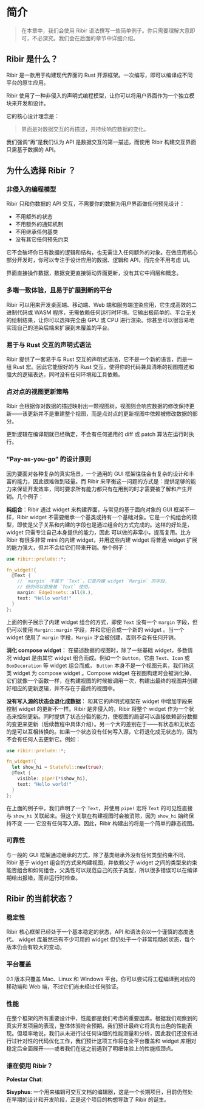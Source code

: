 # 简介

> 在本章中，我们会使用 Ribir 语法撰写一些简单例子。你只需要理解大意即可，不必深究。我们会在后面的章节中详细介绍。

## Ribir 是什么？

Ribir 是一款用于构建现代界面的 Rust 开源框架。一次编写，即可以编译成不同平台的原生应用。

Ribir 使用了一种非侵入的声明式编程模型，让你可以将用户界面作为一个独立模块来开发和设计。

它的核心设计理念是：

> 界面是对数据交互的再描述，并持续响应数据的变化。

我们强调“再”是我们认为 API 是数据交互的第一描述，而使用 Ribir 构建交互界面只需基于数据的 API。

## 为什么选择 Ribir ？

### 非侵入的编程模型

Ribir 只和你数据的 API 交互，不需要你的数据为用户界面做任何预先设计：

- 不用额外的状态
- 不用额外的通知机制
- 不用继承任何基类
- 没有其它任何预先约束

它不会破坏你已有数据的逻辑和结构，也无需注入任何额外的对象。在做应用核心部分开发时，你可以专注于设计应用的数据、逻辑和 API，而完全不用考虑 UI。

界面直接操作数据，数据变更直接驱动界面更新，没有其它中间层和概念。

### 多端一致体验，且易于扩展到新的平台

Ribir 可以用来开发桌面端、移动端、Web 端和服务端渲染应用，它生成高效的二进制代码或 WASM 程序，无需依赖任何运行时环境。它输出极简单的、平台无关的绘制结果，让你可以选择完全由 GPU 或 CPU 进行渲染。你甚至可以很容易地实现自己的渲染后端来扩展到未覆盖的平台。

### 易于与 Rust 交互的声明式语法

Ribir 提供了一套易于与 Rust 交互的声明式语法，它不是一个新的语言，而是一组 Rust 宏。因此它能很好的与 Rust 交互，使得你的代码兼具清晰的视图描述和强大的逻辑表达，同时没有任何环境和工具依赖。

### 点对点的视图更新策略

Ribir 会根据你对数据的描述映射出一颗视图树，视图则会响应数据的修改保持更新——该更新并不是重建整个视图，而是点对点的更新视图中依赖被修改数据的部分。

更新逻辑在编译期就已经确定，不会有任何通用的 diff 或 patch 算法在运行时执行。

### “Pay-as-you-go” 的设计原则

因为要面对各种复杂的真实场景，一个通用的 GUI 框架往往会有复杂的设计和丰富的能力，因此很难做到轻量。而 Ribir 来平衡这一问题的方式是：提供足够的能力来保证开发效率，同时要求所有能力都只有在用到的时才需要被了解和产生开销。几个例子：

**纯组合**：Ribir 通过 widget 来构建界面，与常见的基于面向对象的 GUI 框架不一样，Ribir widget 不需要继承一个基类或持有一个基础对象。它是一个纯组合的模型，即使是父子关系和内建的字段也是通过组合的方式完成的。这样的好处是， widget 只需专注自己本身提供的能力，因此 可以做的非常小，提高复用。比方 Ribir 有很多非常 mini 的内建 widget，并用这些内建 widget 将普通 widget 扩展的能力强大，但并不会给它们带来开销。举个例子：

```rust
use ribir::prelude::*;

fn_widget!{
  @Text {
    // `margin` 不属于 `Text`，它是内建 widget `Margin` 的字段，
    // 但仍可以直接被 `Text` 使用。
    margin: EdgeInsets::all(8.),
    text: "Hello world!"
  }
};
```

上面的例子展示了内建 widget 组合的方式，即使 `Text` 没有一个 `margin` 字段，但仍可以使用 `Margin::margin` 字段，并和它组合成一个新的 widget 。当一个 widget 使用了 `margin` 字段，`Margin` 才会被创建，否则不会有任何开销。

**消化 compose widget**： 在描述数据的视图时，除了一些基础 widget，多数情况 widget 是由其它 widget 组合而成。例如一个 `Button`，它由 `Text`、`Icon` 或 `BoxDecoration` 等 widget 组合而成， `Button` 本身不是一个视图元素，我们称这类 widget 为 compose widget 。Compose widget 在视图构建时会被消化掉，它们就像一个函数一样，在构建视图的时候被调用一次，构建出最终的视图并创建好相应的更新逻辑，并不存在于最终的视图中。

**没有写入源的状态会退化成数据**： 和其它的声明式框架在 widget 中增加字段来控制 widget 的更新不一样。Ribir 是非侵入的，Ribir 将整个 widget 作为一个状态来控制更新。同时提供了状态分裂的能力，使视图的局部可以直接依赖部分数据的变更来更新（后续教程中具体介绍）。另一个大的差别在于——有状态和无状态的是可以互相转换的。如果一个状态没有任何写入源，它将退化成无状态的，因为不会有任何人去更新它。例如：
  
```rust
use ribir::prelude::*;

fn_widget!{
  let show_hi = Stateful::new(true);
  @Text {
    visible: pipe!(*$show_hi),
    text: "Hello world!"
  }
};
```

在上面的例子中，我们声明了一个 `Text`，并使用 `pipe!` 宏将 `Text` 的可见性直接与 `show_hi` 关联起来。但这个关联在构建视图时会被消除，因为 `show_hi` 始终保持不变 —— 它没有任何写入源。因此，Ribir 构建出的将是一个简单的静态视图。

### 可靠性

与一般的 GUI 框架通过继承的方式，除了基类继承外没有任何类型约束不同，Ribir 基于 widget 组合的方式来构建视图，并依赖父子 widget 之间的类型来约束能否组合和如何组合，父类性可以规范自己的孩子类型，所以很多错误可以在编译期给出报错，而非运行时检查。

## Ribir 的当前状态？

### 稳定性

Ribir 核心框架已经处于一个基本稳定的状态，API 和语法会以一个谨慎的态度迭代。 widget 库虽然已有不少可用的 widget 但仍处于一个非常粗糙的状态，每个版本仍会有较大的变动。

### 平台覆盖

0.1 版本只覆盖 Mac、Linux 和 Windows 平台。你可以尝试将工程编译到对应的移动端和 Web 端，不过它们尚未经过任何验证。

### 性能

在整个框架的所有重要设计中，性能都是我们考虑的重要因素。根据我们观察到的真实开发项目的表现，整体体验符合预期。我们预计最终它将具有出色的性能表现。但坦率地说，我们从未进行过任何详细的性能测量和分析，因此我们还没有进行过针对性的代码优化工作，我们预计这项工作将在全平台覆盖和 widget 库相对稳定后全面展开——或者我们在这之前遇到了明细体验上的性能瓶颈点。

### 谁在使用 Ribir？

**Polestar Chat**: 

**Sisyphus**: 一个用来编辑可交互文档的编辑器，这是一个长期项目，目前仍然处在早期的设计和开发阶段，正是这个项目的构想导致了 Ribir 的诞生。
